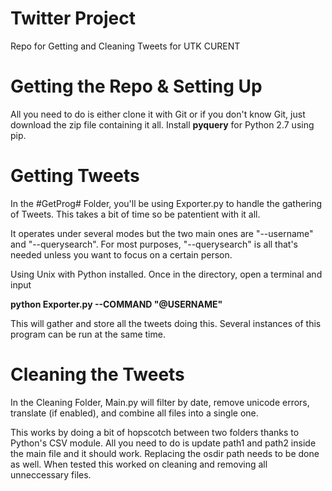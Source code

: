 # Twitter Project

Repo for Getting and Cleaning Tweets for UTK CURENT


# Getting the Repo & Setting Up
All you need to do is either clone it with Git or if you don't know Git, just download the zip file containing it all.
Install **pyquery** for Python 2.7 using pip.

# Getting Tweets
In the #GetProg# Folder, you'll be using Exporter.py to handle the gathering of Tweets. 
This takes a bit of time so be patentient with it all. 

It operates under several modes but the two main ones are "--username" and "--querysearch".
For most purposes, "--querysearch" is all that's needed unless you want to focus on a certain person. 

Using Unix with Python installed. Once in the directory, open a terminal and input

**python Exporter.py --COMMAND "@USERNAME"**

This will gather and store all the tweets doing this. Several instances of this program can be run at the same time. 

# Cleaning the Tweets
In the Cleaning Folder, Main.py will filter by date, remove unicode errors, translate (if enabled), and combine all files into a single one.

This works by doing a bit of hopscotch between two folders thanks to Python's CSV module. All you need to do is update path1 and path2 inside the main file and it should work. Replacing the osdir path needs to be done as well. When tested this worked on cleaning and removing all unneccessary files. 
